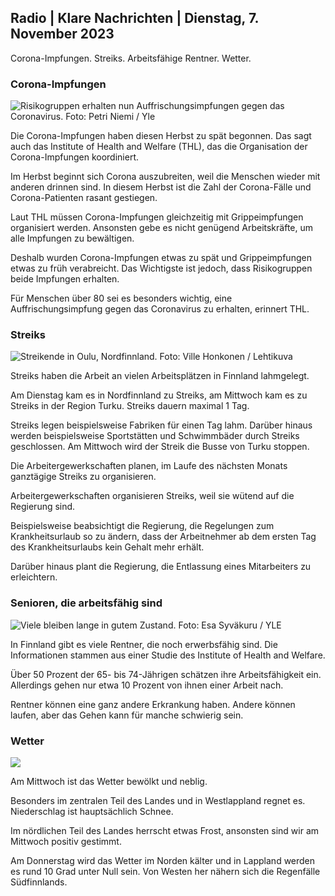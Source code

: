 ## Radio \| Klare Nachrichten \| Dienstag, 7. November 2023

Corona-Impfungen. Streiks. Arbeitsfähige Rentner. Wetter.

### Corona-Impfungen

![Risikogruppen erhalten nun Auffrischungsimpfungen gegen das Coronavirus. Foto: Petri Niemi / Yle](https://images.cdn.yle.fi/image/upload/c_crop,h_2266,w_4027,x_0,y_0/ar_1.7777777777777777,c_fill,g_faces,h_675,w_1200/dpr_1.0/q_auto:eco/f_auto/fl_lossy/v1675253861/39-99789363046bc0166b4)

Die Corona-Impfungen haben diesen Herbst zu spät begonnen. Das sagt auch das Institute of Health and Welfare (THL), das die Organisation der Corona-Impfungen koordiniert.

Im Herbst beginnt sich Corona auszubreiten, weil die Menschen wieder mit anderen drinnen sind. In diesem Herbst ist die Zahl der Corona-Fälle und Corona-Patienten rasant gestiegen.

Laut THL müssen Corona-Impfungen gleichzeitig mit Grippeimpfungen organisiert werden. Ansonsten gebe es nicht genügend Arbeitskräfte, um alle Impfungen zu bewältigen.

Deshalb wurden Corona-Impfungen etwas zu spät und Grippeimpfungen etwas zu früh verabreicht. Das Wichtigste ist jedoch, dass Risikogruppen beide Impfungen erhalten.

Für Menschen über 80 sei es besonders wichtig, eine Auffrischungsimpfung gegen das Coronavirus zu erhalten, erinnert THL.

### Streiks

![Streikende in Oulu, Nordfinnland. Foto: Ville Honkonen / Lehtikuva](https://images.cdn.yle.fi/image/upload/c_crop,h_2880,w_5120,x_0,y_533/ar_1.7777777777777777,c_fill,g_faces,h_675,w_1200/dpr_1.0/q_auto:eco/f_auto/fl_lossy/v1699368229/39-11968696549f7933eb81)

Streiks haben die Arbeit an vielen Arbeitsplätzen in Finnland lahmgelegt.

Am Dienstag kam es in Nordfinnland zu Streiks, am Mittwoch kam es zu Streiks in der Region Turku. Streiks dauern maximal 1 Tag.

Streiks legen beispielsweise Fabriken für einen Tag lahm. Darüber hinaus werden beispielsweise Sportstätten und Schwimmbäder durch Streiks geschlossen. Am Mittwoch wird der Streik die Busse von Turku stoppen.

Die Arbeitergewerkschaften planen, im Laufe des nächsten Monats ganztägige Streiks zu organisieren.

Arbeitergewerkschaften organisieren Streiks, weil sie wütend auf die Regierung sind.

Beispielsweise beabsichtigt die Regierung, die Regelungen zum Krankheitsurlaub so zu ändern, dass der Arbeitnehmer ab dem ersten Tag des Krankheitsurlaubs kein Gehalt mehr erhält.

Darüber hinaus plant die Regierung, die Entlassung eines Mitarbeiters zu erleichtern.

### Senioren, die arbeitsfähig sind

![Viele bleiben lange in gutem Zustand. Foto: Esa Syväkuru / YLE](https://images.cdn.yle.fi/image/upload/c_crop,h_3375,w_6000,x_0,y_47/ar_1.7777777777777777,c_fill,g_faces,h_675,w_1200/dpr_1.0/q_auto:eco/f_auto/fl_lossy/v1568642672/39-5915475d7f9625891ee)

In Finnland gibt es viele Rentner, die noch erwerbsfähig sind. Die Informationen stammen aus einer Studie des Institute of Health and Welfare.

Über 50 Prozent der 65- bis 74-Jährigen schätzen ihre Arbeitsfähigkeit ein. Allerdings gehen nur etwa 10 Prozent von ihnen einer Arbeit nach.

Rentner können eine ganz andere Erkrankung haben. Andere können laufen, aber das Gehen kann für manche schwierig sein.

### Wetter

![](https://images.cdn.yle.fi/image/upload/c_crop,h_1080,w_1919,x_0,y_0/ar_1.7777777777777777,c_fill,g_faces,h_675,w_1200/dpr_1.0/q_auto:eco/f_auto/fl_lossy/v1699373925/39-1197270654a63406a4f5)

Am Mittwoch ist das Wetter bewölkt und neblig.

Besonders im zentralen Teil des Landes und in Westlappland regnet es. Niederschlag ist hauptsächlich Schnee.

Im nördlichen Teil des Landes herrscht etwas Frost, ansonsten sind wir am Mittwoch positiv gestimmt.

Am Donnerstag wird das Wetter im Norden kälter und in Lappland werden es rund 10 Grad unter Null sein. Von Westen her nähern sich die Regenfälle Südfinnlands.
